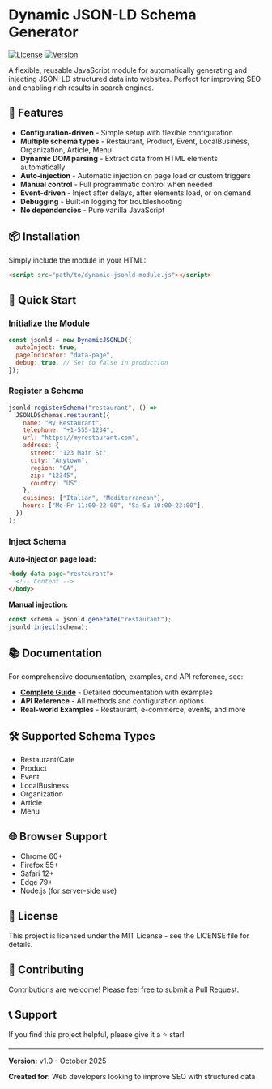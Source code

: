 # Dynamic JSON-LD Schema Generator

[![License](https://img.shields.io/badge/license-MIT-blue.svg)](LICENSE)
[![Version](https://img.shields.io/badge/version-1.0-green.svg)]()

A flexible, reusable JavaScript module for automatically generating and injecting JSON-LD structured data into websites. Perfect for improving SEO and enabling rich results in search engines.

## 🚀 Features

- **Configuration-driven** - Simple setup with flexible configuration
- **Multiple schema types** - Restaurant, Product, Event, LocalBusiness, Organization, Article, Menu
- **Dynamic DOM parsing** - Extract data from HTML elements automatically
- **Auto-injection** - Automatic injection on page load or custom triggers
- **Manual control** - Full programmatic control when needed
- **Event-driven** - Inject after delays, after elements load, or on demand
- **Debugging** - Built-in logging for troubleshooting
- **No dependencies** - Pure vanilla JavaScript

## 📦 Installation

Simply include the module in your HTML:

```html
<script src="path/to/dynamic-jsonld-module.js"></script>
```

## 🏃 Quick Start

### Initialize the Module

```javascript
const jsonld = new DynamicJSONLD({
  autoInject: true,
  pageIndicator: "data-page",
  debug: true, // Set to false in production
});
```

### Register a Schema

```javascript
jsonld.registerSchema("restaurant", () =>
  JSONLDSchemas.restaurant({
    name: "My Restaurant",
    telephone: "+1-555-1234",
    url: "https://myrestaurant.com",
    address: {
      street: "123 Main St",
      city: "Anytown",
      region: "CA",
      zip: "12345",
      country: "US",
    },
    cuisines: ["Italian", "Mediterranean"],
    hours: ["Mo-Fr 11:00-22:00", "Sa-Su 10:00-23:00"],
  })
);
```

### Inject Schema

**Auto-inject on page load:**

```html
<body data-page="restaurant">
  <!-- Content -->
</body>
```

**Manual injection:**

```javascript
const schema = jsonld.generate("restaurant");
jsonld.inject(schema);
```

## 📚 Documentation

For comprehensive documentation, examples, and API reference, see:

- **[Complete Guide](DYNAMIC-JSONLD-GUIDE.md)** - Detailed documentation with examples
- **API Reference** - All methods and configuration options
- **Real-world Examples** - Restaurant, e-commerce, events, and more

## 🛠️ Supported Schema Types

- Restaurant/Cafe
- Product
- Event
- LocalBusiness
- Organization
- Article
- Menu

## 🌐 Browser Support

- Chrome 60+
- Firefox 55+
- Safari 12+
- Edge 79+
- Node.js (for server-side use)

## 📄 License

This project is licensed under the MIT License - see the LICENSE file for details.

## 🤝 Contributing

Contributions are welcome! Please feel free to submit a Pull Request.

## 📞 Support

If you find this project helpful, please give it a ⭐️ star!

---

**Version:** v1.0 - October 2025

**Created for:** Web developers looking to improve SEO with structured data
